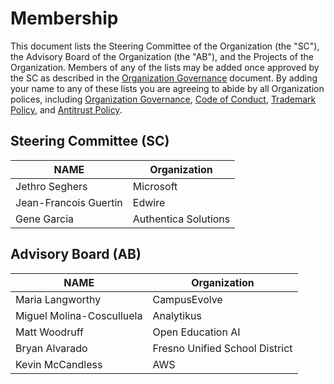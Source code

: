 # Membership

This document lists the Steering Committee of the Organization (the "SC"), the Advisory Board of the Organization (the "AB"), and the Projects of the Organization. Members of any of the lists may be added once approved by the SC as described in the [Organization Governance](./ORG-GOVERNANCE.md) document. By adding your name to any of these lists you are agreeing to abide by all Organization polices, including
[Organization Governance](./ORG-GOVERNANCE.md),
[Code of Conduct](./code-of-conduct.md),
[Trademark Policy](./trademarks.md), and
[Antitrust Policy](./antitrust-policy.md).

## Steering Committee (SC)

| **NAME** | **Organization** |
| --- | --- |
| Jethro Seghers | Microsoft |
| Jean-Francois Guertin  | Edwire |
| Gene Garcia | Authentica Solutions |

## Advisory Board (AB)

| **NAME** | **Organization** |
| --- | --- |
| Maria Langworthy | CampusEvolve |
| Miguel Molina-Cosculluela | Analytikus |
| Matt Woodruff | Open Education AI |
| Bryan Alvarado | Fresno Unified School District
| Kevin McCandless | AWS |

